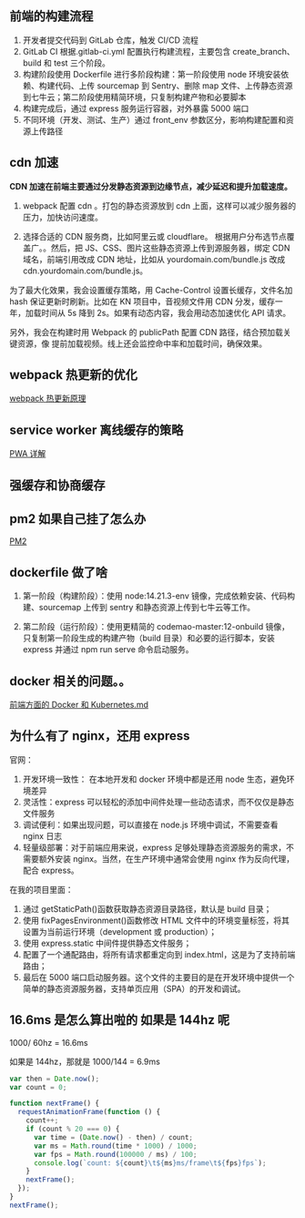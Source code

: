 ## 前端的构建流程

1. 开发者提交代码到 GitLab 仓库，触发 CI/CD 流程
2. GitLab CI 根据.gitlab-ci.yml 配置执行构建流程，主要包含 create_branch、build 和 test 三个阶段。
3. 构建阶段使用 Dockerfile 进行多阶段构建：第一阶段使用 node 环境安装依赖、构建代码、上传 sourcemap 到 Sentry、删除 map 文件、上传静态资源到七牛云；第二阶段使用精简环境，只复制构建产物和必要脚本
4. 构建完成后，通过 express 服务运行容器，对外暴露 5000 端口
5. 不同环境（开发、测试、生产）通过 front_env 参数区分，影响构建配置和资源上传路径

## cdn 加速

**CDN 加速在前端主要通过分发静态资源到边缘节点，减少延迟和提升加载速度。**

1. webpack 配置 cdn 。打包的静态资源放到 cdn 上面，这样可以减少服务器的压力，加快访问速度。

2. 选择合适的 CDN 服务商，比如阿里云或 cloudflare。 根据用户分布选节点覆盖广。。然后，把 JS、CSS、图片这些静态资源上传到源服务器，绑定 CDN 域名，前端引用改成 CDN 地址，比如从 yourdomain.com/bundle.js 改成 cdn.yourdomain.com/bundle.js。

为了最大化效果，我会设置缓存策略，用 Cache-Control 设置长缓存，文件名加 hash 保证更新时刷新。比如在 KN 项目中，音视频文件用 CDN 分发，缓存一年，加载时间从 5s 降到 2s。如果有动态内容，我会用动态加速优化 API 请求。

另外，我会在构建时用 Webpack 的 publicPath 配置 CDN 路径，结合预加载关键资源，像 <link rel='preload'> 提前加载视频。线上还会监控命中率和加载时间，确保效果。

## webpack 热更新的优化

[webpack 热更新原理](../../源码/Webpack/webpack热更新原理.md)

## service worker 离线缓存的策略

[PWA 详解](../../杂文/PWA详解.md)

## 强缓存和协商缓存

## pm2 如果自己挂了怎么办

[PM2](../../Node/PM2.md)

## dockerfile 做了啥

1. 第一阶段（构建阶段）：使用 node:14.21.3-env 镜像，完成依赖安装、代码构建、sourcemap 上传到 sentry 和静态资源上传到七牛云等工作。

2. 第二阶段（运行阶段）：使用更精简的 codemao-master:12-onbuild 镜像，只复制第一阶段生成的构建产物（build 目录）和必要的运行脚本，安装 express 并通过 npm run serve 命令启动服务。

## docker 相关的问题。。

[前端方面的 Docker 和 Kubernetes.md](../../常见总结/前端方面的Docker和Kubernetes.md)

## 为什么有了 nginx，还用 express

官网：

1. 开发环境一致性： 在本地开发和 docker 环境中都是还用 node 生态，避免环境差异
2. 灵活性：express 可以轻松的添加中间件处理一些动态请求，而不仅仅是静态文件服务
3. 调试便利：如果出现问题，可以直接在 node.js 环境中调试，不需要查看 nginx 日志
4. 轻量级部署：对于前端应用来说，express 足够处理静态资源服务的需求，不需要额外安装 nginx。当然，在生产环境中通常会使用 nginx 作为反向代理，配合 express。

在我的项目里面：

1. 通过 getStaticPath()函数获取静态资源目录路径，默认是 build 目录；
2. 使用 fixPagesEnvironment()函数修改 HTML 文件中的环境变量标签，将其设置为当前运行环境（development 或 production）；
3. 使用 express.static 中间件提供静态文件服务；
4. 配置了一个通配路由，将所有请求都重定向到 index.html，这是为了支持前端路由；
5. 最后在 5000 端口启动服务器。这个文件的主要目的是在开发环境中提供一个简单的静态资源服务器，支持单页应用（SPA）的开发和调试。

## 16.6ms 是怎么算出啦的 如果是 144hz 呢

1000/ 60hz = 16.6ms

如果是 144hz，那就是 1000/144 = 6.9ms

```js
var then = Date.now();
var count = 0;

function nextFrame() {
  requestAnimationFrame(function () {
    count++;
    if (count % 20 === 0) {
      var time = (Date.now() - then) / count;
      var ms = Math.round(time * 1000) / 1000;
      var fps = Math.round(100000 / ms) / 100;
      console.log(`count: ${count}\t${ms}ms/frame\t${fps}fps`);
    }
    nextFrame();
  });
}
nextFrame();
```

